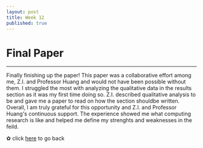 ```yaml
---
layout: post
title: Week 12
published: true
---
```


# Final Paper   
***
Finally finishing up the paper! This paper was a collaborative effort among me, Z.I. and Professor Huang and would not have been possible without them. I struggled the most with analyzing the qualitative data in the results section as it was my first time doing so. Z.I. described qualitative analysis to be and gave me a paper to read on how the section shouldbe written. Overall, I am truly grateful for this opportunity and Z.I. and Professor Huang's continuous support. The experience showed me what computing research is like and helped me define my strenghts and weaknesses in the feild. 

✿ click [here](https://momentine.github.io/) to go back
